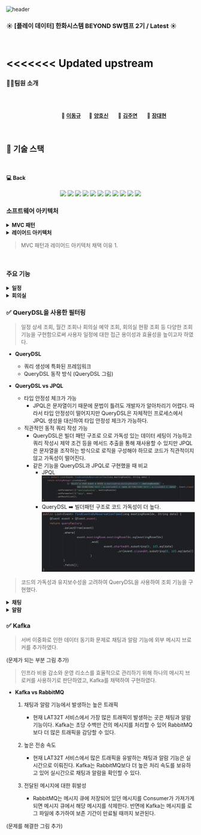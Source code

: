![header](https://capsule-render.vercel.app/api?type=Venom&color=ffe599&height=300&section=header&text=SSM&desc=📆Smart%20Schedule%20Manager&descSize=30&descAlign=50&descAlignY=70&fontSize=100&animation=fadeIn&fontColor=5f475f)

### :sunny: **[플레이 데이터] 한화시스템 BEYOND SW캠프 2기 / Latest** :sunny:

<br>

<<<<<<< Updated upstream
<br>
=======

### 🤼‍♂️팀원 소개

<br><br>

&nbsp;　&nbsp;　&nbsp;　&nbsp;　&nbsp;　&nbsp;　&nbsp;　&nbsp;　 🐻 **[이동규](https://github.com/PTCman)**&nbsp;　 🦁 **[양호신](https://github.com/Hosae0905)** &nbsp;　 🐶 **[김주연](https://github.com/jyk147369)** &nbsp;　 🐯 **[장대현](https://github.com/poil4291)** &nbsp;
<br><br><br>

## 📌 기술 스택

<br>


#### :computer:&nbsp;Back
<div align="center">
<img src="https://img.shields.io/badge/MariaDB-003545?style=for-the-badge&logo=mariadb&logoColor=white">
<img src="https://img.shields.io/badge/Maven-02303A?style=for-the-badge&logo=maven&logoColor=white">
<img src="https://img.shields.io/badge/Java-ED8B00?style=for-the-badge&logo=openjdk&logoColor=white"> 
<img src="https://img.shields.io/badge/Spring-6DB33F?style=for-the-badge&logo=spring&logoColor=white">
<img src="https://img.shields.io/badge/Spring Boot-6DB33F?style=for-the-badge&logo=Spring Boot&logoColor=white">
<img src="https://img.shields.io/badge/Spring data jpa-6DB33F?style=for-the-badge&logo=Spring Boot&logoColor=white">
<img src="https://img.shields.io/badge/Spring batch-6DB33F?style=for-the-badge&logo=Spring Boot&logoColor=white">
<img src="https://img.shields.io/badge/kafka-231F20?style=for-the-badge&logo=apachekafka&logoColor=white"> 
<img src="https://img.shields.io/badge/Spring_Security-6DB33F?style=for-the-badge&logo=Spring-Security&logoColor=white">
<img src="https://img.shields.io/badge/jwt-000000?style=for-the-badge&logo=Json Web Tokens&logoColor=purple">
<img src="https://img.shields.io/badge/intellijidea-000000?style=for-the-badge&logo=intellijidea&logoColor=red"> 
</div>

### 소프트웨어 아키텍처
<details>
<summary><b>MVC 패턴</b></summary>

<img src="../img/MVC패턴.png">

* 정의
  * Model, View, Controller라는 3가지 구성 요소로 이루어진 소프트웨어 엔지니어링 아키텍처 패턴 
  1. 모델(Model)
     * 데이터와 비즈니스 로직을 처리. 
     * Controller에게 받은 데이터를 가공하는 역할을 수행
  2. 뷰(View)
     * 사용자 인터페이스 요소. 
     * Controller에게 받은 Model의 데이터를 사용자에게 시각적으로 보여주기 위한 역할을 수행
  3. 컨트롤러(Controller)
     * Model과 View 사이에서 데이터 흐름을 제어
     * 사용자가 접근한 URL에 따라 요청을 파악하고 URL에 적절한 Method를 호출하여 Service에서 비즈니스 로직을 처리
    
* 장점
  * 유지보수성
  * 재사용성 및 확장성
  * 개발 효율성
* 단점
  * 복잡성 증가 : 규모가 복잡하고 큰 서비스 및 프로그램의 경우, 하나의 Controller에 많은 View와 Model이 연결되어 있기 때문에 부하가 커지게 된다.
  * 상호의존성 : Model과 View의 의존성을 완전히 분리시킬 수 없다.
 </details>

<details>
<summary><b>레이어드 아키텍처</b></summary>

* 정의
  * 소프트웨어 설계를 위한 일반적인 아키텍처 패턴 중 하나
  * 애플리케이션을 명확하게 구분된 여러 계층으로 나누는 방식
  1. 프레젠테이션 계층 (Presentation Layer)
     * 사용자 인터페이스(UI)와 사용자 경험(UX)을 담당
     * 사용자의 입력을 받아 처리하고, 사용자에게 정보를 시각적으로 표현
  2. 비즈니스 로직 계층 (Business Logic Layer)
     * 데이터의 처리 및 변환, 계산, 비즈니스 규칙의 실행 등을 담당
     * 애플리케이션의 핵심 기능과 비즈니스 규칙을 구현
  3. 퍼시스턴스 계층 (Persistence Layer)
     * 데이터를 생성, 읽기, 업데이트, 삭제(CRUD)하는 로직을 관리하는 계층
     * 데이터를 영구 저장소에 저장하고 필요할 때 해당 데이터를 검색
  4. 데이터 계층 (Database Layer)
      * 실제 데이터를 저장하는 계층
* 장점
* 단점

</details>

> MVC 패턴과 레이어드 아키텍처 채택 이유
> 1. 

<br>

### 주요 기능
<details>
<summary><b>일정</b></summary>

### ✅ 일정 기능

> SSM 사용자는 일정을 등록, 조회, 삭제하는 기능들을 이용하여 보다 쉽게 효율적인 일정 관리를 할 수 있다.

* **일정 등록 기능**
  * 사용자는 일정 제목, 일정 시작 시간, 일정 종료 시간, 일정 내용, 일정 참가자, 채팅방 이름, 회의실 등의 데이터를 입력하여 일정을 등록할 수 있다.

    <img src="../img/일정 등록.gif">
* **일정 월별 조회 기능**
  * 사용자는 자신의 개인 일정을 조회할 수 있다.
  * 사용자는 같은 채팅방에 존재하는 사용자의 일정을 내 일정과 조회할 수 있다.
    <img src="../img/월간 일정 조회.gif">
* **일정 상세 조회 기능**
  * 사용자는 원하는 날짜의 일정을 개별 조회할 수 있다.
    <img src="../img/일정 상세 조회.gif">
</details>

<details>
<summary><b>회의실</b></summary>

> SSM 사용자는 원하는 시간에 원하는 회의실을 예약함으로써 효과적으로 프로젝트 협업을 진행할 수 있고, 현재 회의실 사용 유무와 예약 내역을 조회할 수 있어 더욱 체계적으로 협업 일정을 계획할 수 있다.

* **회의실 예약 기능**
  * 원하는 날짜 및 시간에 회의실이 공실일 경우 예약이 가능하다.
  * 예약이 완료된 회의실은 다른 사용자가 예약할 수 없다.
  * 회의실 예약 성공 시
    <img src="../img/회의실 일정 예약.gif">
  * 해당 시간에 회의실이 이미 예약이 된 경우 예약 실패
    <img src="../img/회의실 일정 예약 실패.gif">
* **회의실 예약 내역 조회**
  * 회의실에 예약된 일정들을 볼 수 있다.
    <img src="../img/회의실 예약 내역 조회.gif">
* **현재 회의실 조회**
  * 현재 사용 중인 회의실과 미사용 중인 회의실을 조회할 수 있다.
  * 회의실 예약 전 회의실 현황 조회
    <img src="../img/회의실 예약 전 현재 회의실 조회.gif">
  * 회의실 예약 등록
    <img src="../img/회의실 예약.gif">
  * 회의실 예약 후 회의실 현황 조회
    <img src="../img/회의실 예약 후 현재 회의실 조회.gif">

</details>

### ✅ QueryDSL을 사용한 필터링

> 일정 상세 조회, 월간 조회나 회의실 예약 조회, 회의실 현황 조회 등 다양한 조회 기능을 구현함으로써 사용자 일정에 대한 접근 용이성과 효율성을 높이고자 하였다.

* **QueryDSL**
  * 쿼리 생성에 특화된 프레임워크
  * QueryDSL 동작 방식
    (QueryDSL 그림)

* **QueryDSL vs JPQL**
  * 타입 안정성 체크가 가능
    * JPQL은 문자열이기 때문에 문법이 틀려도 개발자가 알아차리기 어렵다. 따라서 타입 안정성이 떨어지지만 QueryDSL은 자체적인 프로세스에서 JPQL 생성을 대신하여 타입 안정성 체크가 가능하다. 
  * 직관적인 동적 쿼리 작성 가능
    * QueryDSL은 빌더 패턴 구조로 으로 가독성 있는 데이터 세팅이 가능하고 쿼리 작성시 제약 조건 등을 메서드 추출을 통해 재사용할 수 있지만 JPQL은 문자열을 조작하는 방식으로 로직을 구성해야 하므로 코드가 직관적이지 않고 가독성이 떨어진다.
    * 같은 기능을 QueryDSL과 JPQL로 구현했을 때 비교
      * JPQL
        <img src="../img/JPQL.png"><br>
      * QueryDSL ️➡️ 빌더패턴 구조로 코드 가독성이 더 높다.
        <img src="../img/QueryDSL.png">
        
> 코드의 가독성과 유지보수성을 고려하여 QueryDSL을 사용하여 조회 기능을 구현했다.
<details>
<summary><b>채팅</b></summary>

### ✅ WebSocket과 STOMP를 이용한 채팅 기능 구현

> 실시간 채팅은 사내 사용자들간 소통을 향상시켜 일의 효율도를 높이고 프로젝트에 대한 적극적인 참여를 유도할 수 있을 것이라 고려되어 구현하게 되었다. 

* **WebSocket**
    * 하나의 TCP 연결을 통해 양방향 통신을 가능하게 하는 프로토콜 기술
  * 서버와 클라이언트 간에 지속적인 연결을 유지하며 데이터를 실시간으로 양방향으로 교환
  * 

* **STOMP(Simple Text Oriented Messaged Protocol)**
  * pub/sub 구조를 따르는 텍스트 기반의 프로토콜
  * 클라이언트와 메시지 브로커 간의 비동기 통신을 위해 설계
  * Subscriber, Sender, Broker를 따로 두어 처리
    1. Sender : Sender는 메시지를 생성해서 채팅방에 발행하는 역할. 메시지는 Broker를 통해 Subscriber에게 전달 ➡️ 채팅방 생성
    2. Subscriber : Subscriber는 채팅방으로부터 메시지를 받기 위해 Broker에 구독 신청 ➡️ 채팅방 입장
    3. Broker : Sender로부터 메시지를 받아 해당 메시지를 Subscriber에게 전달 ➡️ 채팅방에서 메시지 송수신

    <br><img src="../img/StompDiagram.png">

* **WebSocket과 STOMP**
  * STOMP는 WebSocket 위에서 동작
  * WebSocet만으로 채팅을 구현할 경우 해당 메시지가 어떤 요청인지, 어떤 포맷으로 오는지, 메시지 통신 과정을 어떻게 처리해야 하는지 정해져 있지 않으므로 메시지 형식을 각각 커스터마이징해야 함.
  * 하지만 STOMP는 메시지의 형식, 유형, 내용 등을 정의해주는 프로토콜이므로 규격을 갖춘 메시지를 보낼 수 있다.
  * 
  * MessageMapping 어노테이션을 이용해 메시지를 엔드포인트 별로 분리해서 관리할 수 있다. 
    <br><img src="../img/StompCode.png">
    > SSM은 일정 참여자들의 일정을 등록하고 관리하는 그룹 채팅방이 필요했기에 STOMP로 채팅 기능을 고도화 시켰다.

</details>

<details>
<summary><b>알람</b></summary>

* **SSE**
    *

* **Spring Batch**
    *
</details>

### ✅ Kafka

> 서버 이중화로 인한 데이터 동기화 문제로 채팅과 알람 기능에 외부 메시지 브로커를 추가하였다.

(문제가 되는 부분 그림 추가)

> 인프라 비용 감소와 운영 리소스를 효율적으로 관리하기 위해 하나의 메시지 브로커를 사용하기로 판단하였고, Kafka를 채택하여 구현하였다.

* **Kafka vs RabbitMQ**
  1. 채팅과 알람 기능에서 발생하는 높은 트래픽
     - 현재 LAT32T 서비스에서 가장 많은 트래픽이 발생하는 곳은 채팅과 알람 기능이다.
     Kafka는 초당 수백만 건의 메시지를 처리할 수 있어 RabbitMQ 보다 더 많은 트래픽을 감당할 수 있다.

  2. 높은 전송 속도
     - 현재 LAT32T 서비스에서 많은 트래픽을 유발하는 채팅과 알람 기능은 실시간으로 이뤄진다.
     Kafka는 RabbitMQ보다 더 높은 처리 속도를 보유하고 있어 실시간으로 채팅과 알람을 확인할 수 있다.

  3. 전달된 메시지에 대한 휘발성
     - RabbitMQ는 메시지 큐에 저장되어 있던 메시지를 Consumer가 가져가게 되면 메시지 큐에서 해당 메시지를 삭제한다.
     반면에 Kafka는 메시지를 로그 파일에 추가하여 보존 기간이 만료될 때까지 보관된다.

(문제를 해결한 그림 추가)
